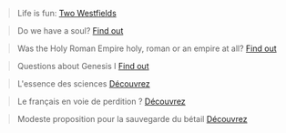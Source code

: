 > Life is fun: [Two Westfields](content/2westfields.png)

> Do we have a soul? [Find out](content/do_we_have_a_soul.md)

> Was the Holy Roman Empire holy, roman or an empire at all? [Find out](content/holy_roman_empire.md)

> Questions about Genesis I  [Find out](content/genesis-questions.md)

> L'essence des sciences [Découvrez](content/sciences.md)

> Le français en voie de perdition ? [Découvrez](content/francais-perdition.md)

> Modeste proposition pour la sauvegarde du bétail [Découvrez](content/animaux.md)

